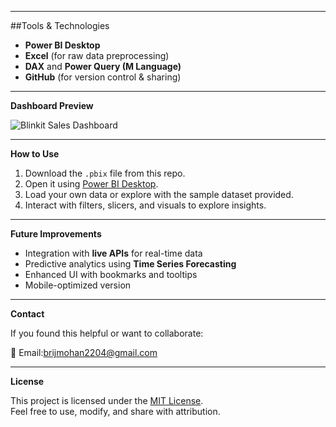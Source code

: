 
---

##Tools & Technologies

- **Power BI Desktop**
- **Excel** (for raw data preprocessing)
- **DAX** and **Power Query (M Language)**
- **GitHub** (for version control & sharing)

---

**Dashboard Preview**

![Blinkit Sales Dashboard](images/dashboard-overview.png)

---

**How to Use**

1. Download the `.pbix` file from this repo.
2. Open it using [Power BI Desktop](https://powerbi.microsoft.com/desktop/).
3. Load your own data or explore with the sample dataset provided.
4. Interact with filters, slicers, and visuals to explore insights.

---

**Future Improvements**

- Integration with **live APIs** for real-time data
- Predictive analytics using **Time Series Forecasting**
- Enhanced UI with bookmarks and tooltips
- Mobile-optimized version

---

**Contact**

If you found this helpful or want to collaborate:

📧 Email:brijmohan2204@gmail.com

---

**License**

This project is licensed under the [MIT License](LICENSE).  
Feel free to use, modify, and share with attribution.

